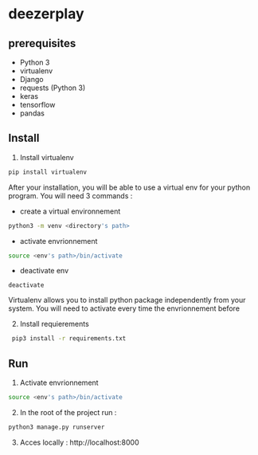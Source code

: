 # deezerplay

## prerequisites
+ Python 3
+ virtualenv
+ Django
+ requests (Python 3)
+ keras
+ tensorflow
+ pandas


## Install

1. Install virtualenv   
```bash
pip install virtualenv
```

After your installation, you will be able to use a virtual env for your python program. You will need 3 commands :   

+ create a virtual environnement
```bash
python3 -m venv <directory's path>
```
+ activate envrionnement
```bash
source <env's path>/bin/activate
```
+ deactivate env
```
deactivate
```

Virtualenv allows you to install python package independently from your system. You will need to activate every time the envrionnement before 

2. Install requierements    
```bash
 pip3 install -r requirements.txt
```
## Run
1. Activate envrionnement
```bash
source <env's path>/bin/activate
```
2. In the root of the project run :
```bash
python3 manage.py runserver
```
3. Acces locally : http://localhost:8000
